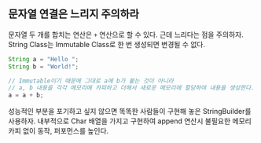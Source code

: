 ## 문자열 연결은 느리지 주의하라  

문자열 두 개를 합치는 연산은 ```+``` 연산으로 할 수 있다. 근데 느리다는 점을 주의하자. 
String Class는 Immutable Class로 한 번 생성되면 변경될 수 없다. 

``` java
String a = "Hello ";
String b = "World!";

// Immutable이기 때문에 그대로 a에 b가 붙는 것이 아니라
// a, b 내용을 각각 메모리에 카피하고 더해서 새로운 메모리에 할당하여 내용을 생성한다.
a = a + b;
```

성능적인 부분을 포기하고 싶지 않으면 똑똑한 사람들이 구현해 놓은 StringBuilder를 사용하자. 
내부적으로 Char 배열을 가지고 구현하여 append 연산시 불필요한 메모리 카피 없이 동작, 퍼포먼스를 높인다.